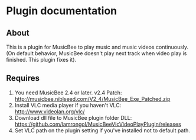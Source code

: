 ﻿Plugin documentation
====================

About
-----
This is a plugin for MusicBee to play music and music videos continuously.
(On default behavior, MusicBee doesn't play next track when video play is finished. This plugin fixes it).

Requires
-----
1. You need MusicBee 2.4 or later.
   v2.4 Patch: http://musicbee.niblseed.com/V2_4/MusicBee_Exe_Patched.zip
2. Install VLC media player if you haven't
   VLC: http://www.videolan.org/vlc/
3. Download dll file to MusicBee plugin folder
   DLL: https://github.com/lamrongol/MusicBeeVlcVideoPlayPlugin/releases
4. Set VLC path on the plugin setting if you've installed not to default path.
